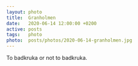```yaml
---
layout: photo
title:  Granholmen
date:   2020-06-14 12:00:00 +0200
active: posts
tags:   photo
photo:  posts/photos/2020-06-14-granholmen.jpg
---
```


To badkruka or not to badkruka.
